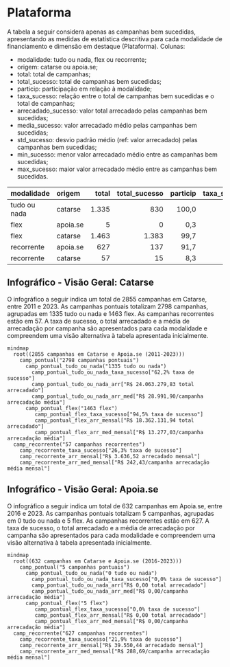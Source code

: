 # Plataforma

A tabela a seguir considera apenas as campanhas bem sucedidas, apresentando as medidas
de estatística descritiva para cada modalidade de financiamento e dimensão em destaque
(Plataforma). Colunas:
- modalidade: tudo ou nada, flex ou recorrente;
- origem: catarse ou apoia.se;
- total: total de campanhas;
- total_sucesso: total de campanhas bem sucedidas;
- particip: participação em relação à modalidade;
- taxa_sucesso: relação entre o total de campanhas bem sucedidas e o total de campanhas;
- arrecadado_sucesso: valor total arrecadado pelas campanhas bem sucedidas;
- media_sucesso: valor arrecadado médio pelas campanhas bem sucedidas;
- std_sucesso: desvio padrão médio (ref: valor arrecadado) pelas campanhas bem sucedidas;
- min_sucesso: menor valor arrecadado médio entre as campanhas bem sucedidas;
- max_sucesso: maior valor arrecadado médio entre as campanhas bem sucedidas.


| modalidade   | origem   |   total |   total_sucesso |   particip |   taxa_sucesso |   arrecadado_sucesso |   media_sucesso |   std_sucesso |   min_sucesso |   max_sucesso |
|:-------------|:---------|--------:|----------------:|-----------:|---------------:|---------------------:|----------------:|--------------:|--------------:|--------------:|
| tudo ou nada | catarse  |    1.335 |             830 |      100,0 |           62,2 |          24.063.279,83 |        28.991,90 |      44.961,94 |         41,82 |     679.297,66 |
| flex         | apoia.se |       5 |               0 |        0,3 |            0,0 |                 0,00 |            0,00 |          0,00 |          0,00 |          0,00 |
| flex         | catarse  |    1.463 |            1.383 |       99,7 |           94,5 |          18.362.131,94 |        13.277,03 |      33.934,83 |         10,77 |     708.972,78 |
| recorrente   | apoia.se |     627 |             137 |       91,7 |           21,9 |             39.550,44 |          288,69 |        682,40 |          1,09 |       5.087,08 |
| recorrente   | catarse  |      57 |              15 |        8,3 |           26,3 |              3.636,52 |          242,43 |        198,40 |         10,98 |        538,44 |


## Infográfico - Visão Geral: Catarse

O infográfico a seguir indica um total de 2855 campanhas em Catarse,
entre 2011 e 2023. As campanhas pontuais totalizam 2798 campanhas, agrupadas
em 1335 tudo ou nada e 1463 flex. As campanhas recorrentes estão em 57.
A taxa de sucesso, o total arrecadado e a média de arrecadação por campanha
são apresentados para cada modalidade e compreendem uma visão alternativa
à tabela apresentada inicialmente.

```mermaid
mindmap
  root((2855 campanhas em Catarse e Apoia.se (2011-2023)))
    camp_pontual("2798 campanhas pontuais")
      camp_pontual_tudo_ou_nada("1335 tudo ou nada")
        camp_pontual_tudo_ou_nada_taxa_sucesso["62,2% taxa de sucesso"]
        camp_pontual_tudo_ou_nada_arr["R$ 24.063.279,83 total arrecadado"]
        camp_pontual_tudo_ou_nada_arr_med["R$ 28.991,90/campanha arrecadação média"]
      camp_pontual_flex("1463 flex")
         camp_pontual_flex_taxa_sucesso["94,5% taxa de sucesso"]
         camp_pontual_flex_arr_mensal["R$ 18.362.131,94 total arrecadado"]
         camp_pontual_flex_arr_med_mensal["R$ 13.277,03/campanha arrecadação média"]
  camp_recorrente("57 campanhas recorrentes")
    camp_recorrente_taxa_sucesso["26,3% taxa de sucesso"]
    camp_recorrente_arr_mensal["R$ 3.636,52 arrecadado mensal"]
    camp_recorrente_arr_med_mensal["R$ 242,43/campanha arrecadação média mensal"]
```

## Infográfico - Visão Geral: Apoia.se

O infográfico a seguir indica um total de 632 campanhas em Apoia.se,
entre 2016 e 2023. As campanhas pontuais totalizam 5 campanhas, agrupadas
em 0 tudo ou nada e 5 flex. As campanhas recorrentes estão em 627.
A taxa de sucesso, o total arrecadado e a média de arrecadação por campanha
são apresentados para cada modalidade e compreendem uma visão alternativa
à tabela apresentada inicialmente.

```mermaid
mindmap
  root((632 campanhas em Catarse e Apoia.se (2016-2023)))
    camp_pontual("5 campanhas pontuais")
      camp_pontual_tudo_ou_nada("0 tudo ou nada")
        camp_pontual_tudo_ou_nada_taxa_sucesso["0,0% taxa de sucesso"]
        camp_pontual_tudo_ou_nada_arr["R$ 0,00 total arrecadado"]
        camp_pontual_tudo_ou_nada_arr_med["R$ 0,00/campanha arrecadação média"]
      camp_pontual_flex("5 flex")
         camp_pontual_flex_taxa_sucesso["0,0% taxa de sucesso"]
         camp_pontual_flex_arr_mensal["R$ 0,00 total arrecadado"]
         camp_pontual_flex_arr_med_mensal["R$ 0,00/campanha arrecadação média"]
  camp_recorrente("627 campanhas recorrentes")
    camp_recorrente_taxa_sucesso["21,9% taxa de sucesso"]
    camp_recorrente_arr_mensal["R$ 39.550,44 arrecadado mensal"]
    camp_recorrente_arr_med_mensal["R$ 288,69/campanha arrecadação média mensal"]
```

